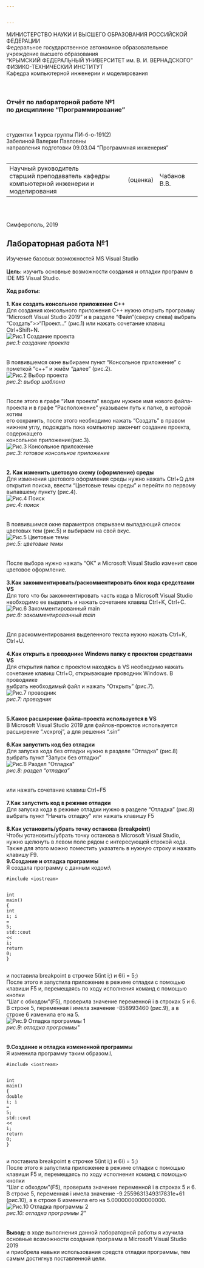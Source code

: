 ```yaml
---


---
```


<p>МИНИСТЕРСТВО НАУКИ  И ВЫСШЕГО ОБРАЗОВАНИЯ РОССИЙСКОЙ ФЕДЕРАЦИИ<br>
Федеральное государственное автономное образовательное учреждение высшего образования<br>
“КРЫМСКИЙ ФЕДЕРАЛЬНЫЙ УНИВЕРСИТЕТ им. В. И. ВЕРНАДСКОГО”<br>
ФИЗИКО-ТЕХНИЧЕСКИЙ ИНСТИТУТ<br>
Кафедра компьютерной инженерии и моделирования<br>
<br><br></p>
<h3 id="отчёт-по-лабораторной-работе-№1br-по-дисциплине-программирование">Отчёт по лабораторной работе №1<br> по дисциплине “Программирование”</h3>
<br>
<p>студентки 1 курса группы ПИ-б-о-191(2)<br>
Забелиной Валерии Павловны<br>
направления подготовки 09.03.04 “Программная инженерия”<br>
<br></p>
<table>
<tbody><tr><td>Научный руководитель<br> старший преподаватель кафедры<br> компьютерной инженерии и моделирования</td>
<td>(оценка)</td>
<td>Чабанов В.В.</td>
</tr>
</tbody></table>
<br><br>
<p>Симферополь, 2019</p>
<h2 id="лабораторная-работа-№1">Лабораторная работа №1</h2>
<p>Изучение базовых возможностей MS Visual Studio<br>
<br>
<strong>Цель:</strong> изучить основные возможности создания и отладки программ в IDE MS Visual Studio.<br>
<br>
<strong>Ход работы:</strong><br>
<br>
<strong>1. Как создать консольное приложение С++</strong><br>
Для создания консольного приложения C++ нужно открыть программу “Microsoft Visual Studio 2019” и в разделе “Файл”(сверху слева) выбрать<br>
“Создать”&gt;&gt;“Проект…” (рис.1) или нажать сочетание клавиш Ctrl+Shift+N.<br>
<img src="https://raw.githubusercontent.com/vailphoria/Laboratory_works/master/Lab1/Images_for_lab1/%D0%A0%D0%B8%D1%81.1%20%D0%A1%D0%BE%D0%B7%D0%B4%D0%B0%D0%BD%D0%B8%D0%B5%20%D0%BF%D1%80%D0%BE%D0%B5%D0%BA%D1%82%D0%B0.jpg" alt="Рис.1 Создание проекта"><br>
<em>рис.1: создание проекта</em><br>
<br>
<br>
В появившемся окне выбираем пункт “Консольное приложение” с пометкой “c++” и жмём “далее” (рис.2).<br>
<img src="https://raw.githubusercontent.com/vailphoria/Laboratory_works/master/Lab1/Images_for_lab1/%D0%A0%D0%B8%D1%81.2%20%D0%92%D1%8B%D0%B1%D0%BE%D1%80%20%D0%BF%D1%80%D0%BE%D0%B5%D0%BA%D1%82%D0%B0.JPG" alt="Рис.2 Выбор проекта"><br>
<em>рис.2: выбор шаблона</em><br>
<br>
<br>
После этого в графе “Имя проекта” вводим нужное имя нового файла-проекта и в графе “Расположение” указываем путь к папке, в которой хотим<br>
его сохранить, после этого необходимо нажать “Создать” в правом нижнем углу, подождать пока компьютер закончит создание проекта, содержащего<br>
консольное приложение(рис.3).<br>
<img src="https://raw.githubusercontent.com/vailphoria/Laboratory_works/master/Lab1/Images_for_lab1/%D0%A0%D0%B8%D1%81.3%20%D0%93%D0%BE%D1%82%D0%BE%D0%B2%D0%BE%D0%B5%20%D0%BA%D0%BE%D0%BD%D1%81%D0%BE%D0%BB%D1%8C%D0%BD%D0%BE%D0%B5%20%D0%BF%D1%80%D0%B8%D0%BB%D0%BE%D0%B6%D0%B5%D0%BD%D0%B8%D0%B5.JPG" alt="Рис.3 Консольное приложение"><br>
<em>рис.3: готовое консольное приложение</em><br>
<br>
<br>
<strong>2. Как изменить цветовую схему (оформление) среды</strong><br>
Для изменения цветового оформления среды нужно нажать Ctrl+Q для открытия поиска, ввести “Цветовые темы среды” и перейти по первому<br>
выпавшему пункту (рис.4).<br>
<img src="https://raw.githubusercontent.com/vailphoria/Laboratory_works/master/Lab1/Images_for_lab1/%D0%A0%D0%B8%D1%81.4%20%D0%9F%D0%BE%D0%B8%D1%81%D0%BA.jpg" alt="Рис.4 Поиск"><br>
<em>рис.4: поиск</em><br>
<br>
<br>
В появившимся окне параметров открываем выпадающий список цветовых тем (рис.5) и выбираем на свой вкус.<br>
<img src="https://raw.githubusercontent.com/vailphoria/Laboratory_works/master/Lab1/Images_for_lab1/%D0%A0%D0%B8%D1%81.5%20%D0%A6%D0%B2%D0%B5%D1%82%D0%BE%D0%B2%D1%8B%D0%B5%20%D1%82%D0%B5%D0%BC%D1%8B.JPG" alt="Рис.5 Цветовые темы"><br>
<em>рис.5: цветовые темы</em><br>
<br>
<br>
После выбора нужно нажать “OK” и Microsoft Visual Studio изменит свое цветовое оформление.<br>
<br>
<strong>3.Как закомментировать/раскомментировать блок кода средствами VS</strong><br>
Для того что бы закомментировать часть кода в Microsoft Visual Studio необходимо ее выделить и нажать сочетание клавиш Ctrl+K, Ctrl+C.<br>
<img src="https://raw.githubusercontent.com/vailphoria/Laboratory_works/master/Lab1/Images_for_lab1/%D0%A0%D0%B8%D1%81.6%20%D0%97%D0%B0%D0%BA%D0%BE%D0%BC%D0%B5%D0%BD%D1%82%D0%B8%D1%80%D0%BE%D0%B2%D0%B0%D0%BD%D0%BD%D1%8B%D0%B9%20main.JPG" alt="Рис.6 Закомментированный main"><br>
<em>рис.6: закомментированный main</em><br>
<br>
<br>
Для раскомментирования выделенного текста нужно нажать Ctrl+K, Ctrl+U.<br>
<br>
<strong>4.Как открыть в проводнике Windows папку с проектом средствами VS</strong><br>
Для открытия папки с проектом находясь в VS необходимо нажать сочетание клавиш Ctrl+O, открывающие проводник Windows. В проводнике<br>
выбрать необходимый файл и нажать “Открыть” (рис.7).<br>
<img src="https://raw.githubusercontent.com/vailphoria/Laboratory_works/master/Lab1/Images_for_lab1/%D0%A0%D0%B8%D1%81.7%20%D0%9F%D1%80%D0%BE%D0%B2%D0%BE%D0%B4%D0%BD%D0%B8%D0%BA.JPG" alt="Рис.7 проводник"><br>
<em>рис.7: проводник</em><br>
<br>
<br>
<strong>5.Какое расширение файла-проекта используется в VS</strong><br>
В Microsoft Visual Studio 2019 для файлов-проектов используется расширение “.vcxproj”, а для решения “.sin”<br>
<br>
<strong>6.Как запустить код без отладки</strong><br>
Для запуска кода без отладки нужно в разделе “Отладка” (рис.8) выбрать пункт “Запуск без отладки”<br>
<img src="https://raw.githubusercontent.com/vailphoria/Laboratory_works/master/Lab1/Images_for_lab1/%D0%A0%D0%B8%D1%81.8%20%D0%A0%D0%B0%D0%B7%D0%B4%D0%B5%D0%BB%20%D0%9E%D1%82%D0%BB%D0%B0%D0%B4%D0%BA%D0%B0.jpg" alt="Рис.8 Раздел &quot;Отладка&quot;"><br>
<em>рис.8: раздел “отладка”</em><br>
<br>
<br>
или нажать сочетание клавиш Ctrl+F5<br>
<br>
<strong>7.Как запустить код в режиме отладки</strong><br>
Для запуска кода в режиме отладки нужно в разделе “Отладка” (рис.8) выбрать пункт “Начать отладку” или нажать клавишу F5<br>
<br>
<strong>8.Как установить/убрать точку останова (breakpoint)</strong><br>
Чтобы установить/убрать точку останова в Microsoft Visual Studio, нужно щелкнуть в левом поле рядом с интересующей строкой кода.<br>
Также для этого можно поместить указатель в нужную строку и нажать клавишу F9.<br>
<strong>9.Создание и отладка программы</strong><br>
Я создала программу с данным кодом:\</p>
<pre class=" language-c"><code class="prism ++ language-c"><span class="token macro property">#<span class="token directive keyword">include</span> <span class="token string">&lt;iostream&gt;</span></span>

<span class="token keyword">int</span> <span class="token function">main</span><span class="token punctuation">(</span><span class="token punctuation">)</span>
<span class="token punctuation">{</span>
	<span class="token keyword">int</span> i<span class="token punctuation">;</span>
	i <span class="token operator">=</span> <span class="token number">5</span><span class="token punctuation">;</span>
	std<span class="token punctuation">:</span><span class="token punctuation">:</span>cout <span class="token operator">&lt;&lt;</span> i<span class="token punctuation">;</span>
	<span class="token keyword">return</span> <span class="token number">0</span><span class="token punctuation">;</span>
<span class="token punctuation">}</span>
</code></pre>
<p>и поставила breakpoint в строчке 5(int i;) и 6(i = 5;)<br>
После этого я запустила приложение в режиме отладки с помощью клавиши F5 и, перемещаясь по ходу исполнения команд с помощью кнопки<br>
“Шаг с обходом”(F5), проверила значение переменной i в строках 5 и 6.<br>
В строке 5, переменная i имела значение -858993460 (рис.9), а в строке 6 изменила его на 5.<br>
<img src="https://raw.githubusercontent.com/vailphoria/Laboratory_works/master/Lab1/Images_for_lab1/%D0%A0%D0%B8%D1%81.9%20%D0%9E%D1%82%D0%BB%D0%B0%D0%B4%D0%BA%D0%B0%20%D0%BF%D1%80%D0%BE%D0%B3%D1%80%D0%B0%D0%BC%D0%BC%D1%8B%201.JPG" alt="Рис.9 Отладка программы 1"><br>
<em>рис.9: отладка программы"</em><br>
<br>
<br>
<strong>9.Создание и отладка измененной программы</strong><br>
Я изменила программу таким образом:\</p>
<pre class=" language-c"><code class="prism ++ language-c"><span class="token macro property">#<span class="token directive keyword">include</span> <span class="token string">&lt;iostream&gt;</span></span>

<span class="token keyword">int</span> <span class="token function">main</span><span class="token punctuation">(</span><span class="token punctuation">)</span>
<span class="token punctuation">{</span>
	<span class="token keyword">double</span> i<span class="token punctuation">;</span>
	i <span class="token operator">=</span> <span class="token number">5</span><span class="token punctuation">;</span>
	std<span class="token punctuation">:</span><span class="token punctuation">:</span>cout <span class="token operator">&lt;&lt;</span> i<span class="token punctuation">;</span>
	<span class="token keyword">return</span> <span class="token number">0</span><span class="token punctuation">;</span>
<span class="token punctuation">}</span>
</code></pre>
<p>и поставила breakpoint в строчке 5(int i;) и 6(i = 5;)<br>
После этого я запустила приложение в режиме отладки с помощью клавиши F5 и, перемещаясь по ходу исполнения команд с помощью кнопки<br>
“Шаг с обходом”(F5), проверила значение переменной i в строках 5 и 6.<br>
В строке 5, переменная i имела значение -9.2559631349317831e+61 (рис.10), а в строке 6 изменила его на 5.0000000000000000.<br>
<img src="https://raw.githubusercontent.com/GachiGucciGhoul/Laboratory_works/master/Lab1/Images_for_lab1/%D0%A0%D0%B8%D1%81.10%20%D0%9E%D1%82%D0%BB%D0%B0%D0%B4%D0%BA%D0%B0%20%D0%BF%D1%80%D0%BE%D0%B3%D1%80%D0%B0%D0%BC%D0%BC%D1%8B%202.JPG" alt="Рис.10 Отладка программы 2"><br>
<em>рис.10: отладка программы 2"</em><br>
<br>
<br>
<strong>Вывод:</strong> в ходе выполнения данной лабораторной работы я изучила основные возможности создания программ в Microsoft Visual Studio 2019<br>
и приобрела навыки использования средств отладки программы, тем самым достигнув поставленной цели.</p>

